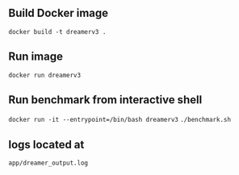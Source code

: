 ## Build Docker image

`docker build -t dreamerv3 .`

## Run image

`docker run dreamerv3 `

## Run benchmark from interactive shell

`docker run -it --entrypoint=/bin/bash dreamerv3`
`./benchmark.sh`

## logs located at

`app/dreamer_output.log `
